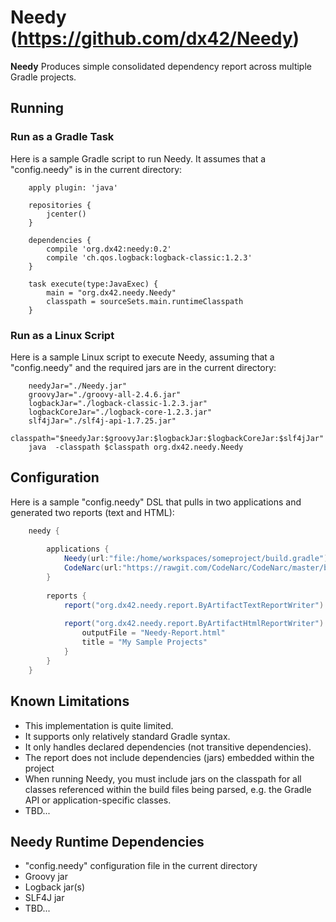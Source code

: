 # Needy  (https://github.com/dx42/Needy)

**Needy** Produces simple consolidated dependency report across multiple Gradle projects.

## Running

### Run as a Gradle Task

  Here is a sample Gradle script to run Needy. It assumes that a "config.needy" is in the current directory:
  
```
	apply plugin: 'java'
	 
	repositories {
	    jcenter()
	}
	 
	dependencies {
	    compile 'org.dx42:needy:0.2' 
	    compile 'ch.qos.logback:logback-classic:1.2.3'
	}
	 
	task execute(type:JavaExec) {
	    main = "org.dx42.needy.Needy"
	    classpath = sourceSets.main.runtimeClasspath
	}
```

### Run as a Linux Script

  Here is a sample Linux script to execute Needy, assuming that a "config.needy" and the required jars are in the current directory:
  
```
 	needyJar="./Needy.jar"
	groovyJar="./groovy-all-2.4.6.jar"
	logbackJar="./logback-classic-1.2.3.jar"
	logbackCoreJar="./logback-core-1.2.3.jar"
	slf4jJar="./slf4j-api-1.7.25.jar"
	classpath="$needyJar:$groovyJar:$logbackJar:$logbackCoreJar:$slf4jJar"
	java  -classpath $classpath org.dx42.needy.Needy
```


## Configuration

  Here is a sample "config.needy" DSL that pulls in two applications and generated two reports (text and HTML):
  
```groovy
	needy {
		
		applications {
			Needy(url:"file:/home/workspaces/someproject/build.gradle")					// "Needy" application
			CodeNarc(url:"https://rawgit.com/CodeNarc/CodeNarc/master/build.gradle")	// "CodeNarc" application
		}
	
		reports {
			report("org.dx42.needy.report.ByArtifactTextReportWriter") { }		// Text report; will write to stdout
			
			report("org.dx42.needy.report.ByArtifactHtmlReportWriter") {		// HTML report
				outputFile = "Needy-Report.html"
				title = "My Sample Projects"
			}
		}
	}
```

## Known Limitations

  - This implementation is quite limited. 
  - It supports only relatively standard Gradle syntax.
  - It only handles declared dependencies  (not transitive dependencies).
  - The report does not include dependencies (jars) embedded within the project
  - When running Needy, you must include jars on the classpath for all classes referenced within the build files being parsed, e.g. the Gradle API or application-specific classes.
  - TBD... 
  

## Needy Runtime Dependencies

  - "config.needy" configuration file in the current directory
  - Groovy jar
  - Logback jar(s)
  - SLF4J jar
  - TBD...
